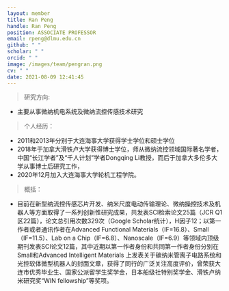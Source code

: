 ```yaml
---
layout: member
title: Ran Peng
handle: Ran Peng
position: ASSOCIATE PROFESSOR
email: rpeng@dlmu.edu.cn
github: " "
scholar: " "
orcid: " "
image: /images/team/pengran.png
cv: " "
date: 2021-08-09 12:41:45
---
```

> 研究方向:

- 主要从事微纳机电系统及微纳流控传感技术研究

> 个人经历：

- 2011和2013年分别于大连海事大学获得学士学位和硕士学位
- 2018年于加拿大滑铁卢大学获得博士学位，师从微纳流控领域国际著名学者，中国“长江学者”及“千人计划”学者Dongqing Li教授，而后于加拿大多伦多大学从事博士后研究工作， 
- 2020年12月加入大连海事大学轮机工程学院。

> 概括：

- 目前在新型纳流控传感芯片开发、纳米尺度电动传输理论、微纳操控技术及机器人等方面取得了一系列创新性研究成果，共发表SCI检索论文25篇（JCR Q1区22篇），论文总引用次数329次（Google Scholar统计），H因子12；以第一作者或者通讯作者在Advanced Functional Materials（IF=16.8）、Small（IF=11.5）、Lab on a Chip（IF=6.8）、Nanoscale（IF=6.9）等领域内顶级期刊发表SCI论文12篇，其中近期以第一作者身份和共同第一作者身份分别在Small和Advanced Intelligent Materials 上发表关于碳纳米管离子电路系统和光控软体微型机器人的封面文章，获得了同行的广泛关注高度评价，曾荣获大连市优秀毕业生、国家公派留学生奖学金，日本船级社特别奖学金、滑铁卢纳米研究奖“WIN fellowship”等奖项。